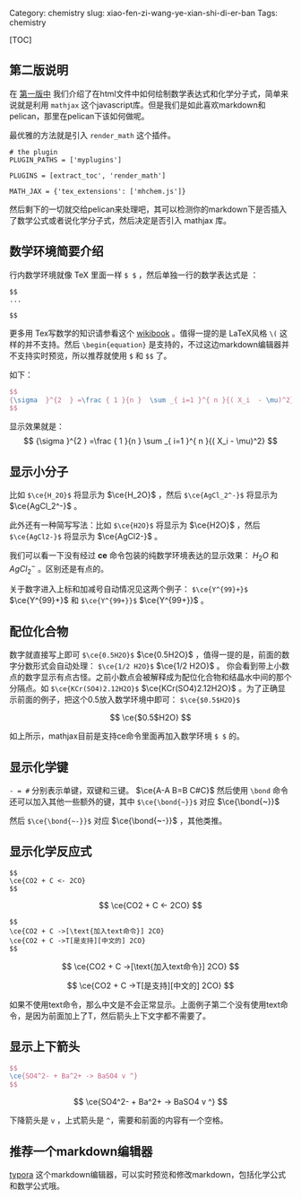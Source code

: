 Category: chemistry
slug: xiao-fen-zi-wang-ye-xian-shi-di-er-ban
Tags: chemistry

[TOC]

## 第二版说明

在 [第一版中]({filename}./小分子网页显示第一版.md) 我们介绍了在html文件中如何绘制数学表达式和化学分子式，简单来说就是利用 `mathjax`  这个javascript库。但是我们是如此喜欢markdown和pelican，那里在pelican下该如何做呢。

最优雅的方法就是引入 `render_math` 这个插件。

```text
# the plugin
PLUGIN_PATHS = ['myplugins']

PLUGINS = [extract_toc', 'render_math']

MATH_JAX = {'tex_extensions': ['mhchem.js']}
```

然后剩下的一切就交给pelican来处理吧，其可以检测你的markdown下是否插入了数学公式或者说化学分子式，然后决定是否引入 mathjax 库。

## 数学环境简要介绍

行内数学环境就像 TeX 里面一样 `$ $`  ，然后单独一行的数学表达式是 ： 

```text
$$
...

$$
```

更多用 Tex写数学的知识请参看这个 [wikibook](https://en.wikibooks.org/wiki/LaTeX/Mathematics) 。值得一提的是 LaTeX风格 `\(` 这样的并不支持。然后 `\begin{equation}` 是支持的，不过这边markdown编辑器并不支持实时预览，所以推荐就使用 `$` 和 `$$` 了。

如下：

```latex
$$
{\sigma  }^{2  } =\frac { 1 }{n }  \sum _{ i=1 }^{ n }{( X_i  - \mu)^2}
$$
```



显示效果就是：
$$
{\sigma  }^{2  } =\frac { 1 }{n }  \sum _{ i=1 }^{ n }{( X_i  - \mu)^2}
$$


## 显示小分子

比如 `$\ce{H_2O}$` 将显示为 $\ce{H_2O}$ ，然后 `$\ce{AgCl_2^-}$` 将显示为 $\ce{AgCl_2^-}$ 。

此外还有一种简写写法：比如 `$\ce{H2O}$` 将显示为 $\ce{H2O}$ ，然后 `$\ce{AgCl2-}$` 将显示为 $\ce{AgCl2-}$ 。

我们可以看一下没有经过 **ce** 命令包装的纯数学环境表达的显示效果： $H_2O$ 和  $AgCl_2^-$  。区别还是有点的。


关于数字进入上标和加减号自动情况见这两个例子： `$\ce{Y^{99}+}$`   $\ce{Y^{99}+}$ 和  `$\ce{Y^{99+}}$`  $\ce{Y^{99+}}$ 。


## 配位化合物

数字就直接写上即可 `$\ce{0.5H2O}$`  $\ce{0.5H2O}$ ，值得一提的是，前面的数字分数形式会自动处理： `$\ce{1/2 H2O}$`  $\ce{1/2 H2O}$ 。 你会看到带上小数点的数字显示有点古怪。之前小数点会被解释成为配位化合物和结晶水中间的那个分隔点。如 `$\ce{KCr(SO4)2.12H2O}$`  $\ce{KCr(SO4)2.12H2O}$ 。为了正确显示前面的例子，把这个0.5放入数学环境中即可： `$\ce{$0.5$H2O}$`

$$
\ce{$0.5$H2O}
$$

如上所示，mathjax目前是支持ce命令里面再加入数学环境 `$ $` 的。



## 显示化学键

`- = #` 分别表示单键，双键和三键。 $\ce{A-A B=B C#C}$ 然后使用  `\bond` 命令还可以加入其他一些额外的键，其中 `$\ce{\bond{~}}$` 对应
$\ce{\bond{~}}$

然后 `$\ce{\bond{~-}}$` 对应 $\ce{\bond{~-}}$ ，其他类推。


## 显示化学反应式

```
$$
\ce{CO2 + C <- 2CO}
$$
```


$$
\ce{CO2 + C <- 2CO}
$$


```text
$$
\ce{CO2 + C ->[\text{加入text命令}] 2CO}
\ce{CO2 + C ->T[是支持][中文的] 2CO}
$$
```


$$
\ce{CO2 + C ->[\text{加入text命令}] 2CO}
$$

$$
\ce{CO2 + C ->T[是支持][中文的] 2CO}
$$

如果不使用text命令，那么中文是不会正常显示。上面例子第二个没有使用text命令，是因为前面加上了T，然后箭头上下文字都不需要了。


## 显示上下箭头
```latex
$$
\ce{SO4^2- + Ba^2+ -> BaSO4 v ^}
$$
```


$$
\ce{SO4^2- + Ba^2+ -> BaSO4 v ^}
$$



下降箭头是 `v` ，上式箭头是 `^`，需要和前面的内容有一个空格。





## 推荐一个markdown编辑器

[typora](https://typora.io/) 这个markdown编辑器，可以实时预览和修改markdown，包括化学公式和数学公式哦。



